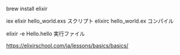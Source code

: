 brew install elixir

iex
elixir hello_world.exs スクリプト
elixirc hello_world.ex コンパイル

elixir -e Hello.hello 実行ファイル

https://elixirschool.com/ja/lessons/basics/basics/